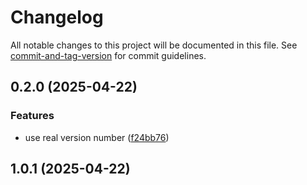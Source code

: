 # Changelog

All notable changes to this project will be documented in this file. See [commit-and-tag-version](https://github.com/absolute-version/commit-and-tag-version) for commit guidelines.

## 0.2.0 (2025-04-22)


### Features

* use real version number ([f24bb76](https://gitea.deepak.science:2222/deepak/sarada/commit/f24bb7610034c77f8d39fb5af505e3dd35fe37ed))

## 1.0.1 (2025-04-22)
